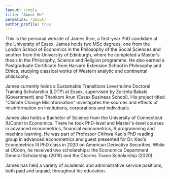 ```yaml
---
layout: single
title: "About Me"
permalink: /about/
author_profile: true
---
```


This is the personal website of James Rice, a first-year PhD candidate at the University of Essex. James holds two MSc degrees, one from the London School of Economics in the Philosophy of the Social Sciences and another from the University of Edinburgh, where he completed a Master's thesis in the Philosophy, Science and Religion programme. He also earned a Postgraduate Certificate from Harvard Extension School in Philosophy and Ethics, studying classical works of Western analytic and continental philosophy.

James currently holds a Sustainable Transitions Leverhulme Doctoral Training Scholarship (LDTP) at Essex, supervised by Zorzeta Bakaki (Government) and Thankom Arun (Essex Business School). His project titled "Climate Change Misinformation" investigates the sources and effects of misinformation on institutions, corporations and individuals.

James also holds a Bachelor of Science from the University of Connecticut (UConn) in Economics. There he took PhD-level and Master's-level courses in advanced econometrics, financial econometrics, R programming and machine learning. He was part of Professor Chihwa Kao's PhD reading group in advanced econometrics and guest presented for Dr. Kao's Econometrics III PhD class in 2020 on American Derivative Securities. While at UConn, he received two scholarships: the Economics Department General Scholarship (2019) and the Charles Triano Scholarship (2020).

James has held a variety of academic and administrative service positions, both paid and unpaid, throughout his education.

